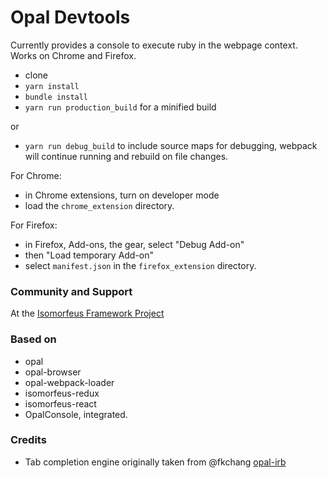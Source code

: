 # Opal Devtools

Currently provides a console to execute ruby in the webpage context.
Works on Chrome and Firefox.

- clone
- `yarn install`
- `bundle install`
- `yarn run production_build` for a minified build

or
- `yarn run debug_build` to include source maps for debugging, webpack will continue running and rebuild on file changes.
 
For Chrome:
- in Chrome extensions, turn on developer mode
- load the `chrome_extension` directory.

For Firefox:
- in Firefox, Add-ons, the gear, select "Debug Add-on"
- then "Load temporary Add-on"
- select `manifest.json` in the `firefox_extension` directory. 

### Community and Support
At the [Isomorfeus Framework Project](http://isomorfeus.com) 

### Based on
- opal
- opal-browser
- opal-webpack-loader
- isomorfeus-redux
- isomorfeus-react
- OpalConsole, integrated.

### Credits
- Tab completion engine originally taken from @fkchang [opal-irb](https://github.com/fkchang/opal-irb)
